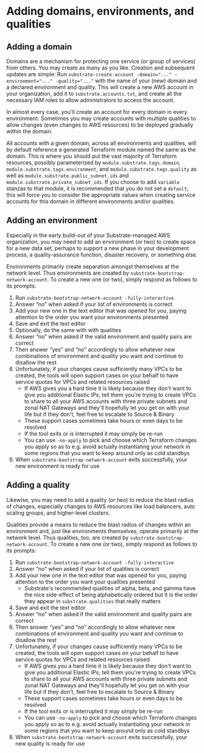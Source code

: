 # Adding domains, environments, and qualities

## Adding a domain

Domains are a mechanism for protecting one service (or group of services) from others. You may create as many as you like. Creation and subsequent updates are simple: Run `substrate-create-account -domain="..." -environment="..." -quality="..."` with the name of your (new) domain and a declared environment and quality. This will create a new AWS account in your organization, add it to `substrate.accounts.txt`, and create all the necessary IAM roles to allow administrators to access the account.

In almost every case, you'll create an account for every domain in every environment. Sometimes you may create accounts with multiple qualities to allow changes (even changes to AWS resources) to be deployed gradually within the domain.

All accounts with a given domain, across all environments and qualities, will by default reference a generated Terraform module named the same as the domain. This is where you should put the vast majority of Terraform resources, possibly parameterized by `module.substrate.tags.domain`, `module.substrate.tags.environment`, and `module.substrate.tags.quality` as well as `module.substrate.public_subnet_ids` and `module.substrate.private_subnet_ids`. If you choose to add `variable` stanzas to that module, it is recommended that you do not set a `default`; this will force you to consider the appropriate values when creating service accounts for this domain in different environments and/or qualities.

## Adding an environment

Especially in the early build-out of your Substrate-managed AWS organization, you may need to add an environment (or two) to create space for a new data set, perhaps to support a new phase in your development process, a quality-assurance function, disaster recovery, or something else.

Environments primarily create separation amongst themselves at the network level. Thus environments are created by `substrate-bootstrap-network-account`. To create a new one (or two), simply respond as follows to its prompts:

1. Run `substrate-bootstrap-network-account -fully-interactive`
2. Answer &ldquo;no&rdquo; when asked if your list of environments is correct
3. Add your new one in the text editor that was opened for you, paying attention to the order you want your environments presented
4. Save and exit the text editor
5. Optionally, do the same with with qualities
6. Answer &ldquo;no&rdquo; when asked if the valid environment and quality pairs are correct
7. Then answer &ldquo;yes&rdquo; and &ldquo;no&rdquo; accordingly to allow whatever new combinations of environment and quality you want and continue to disallow the rest
8. Unfortunately, if your changes cause sufficiently many VPCs to be created, the tools will open support cases on your behalf to have service quotas for VPCs and related resources raised
    - If AWS gives you a hard time it is likely because they don't want to give you additional Elastic IPs; tell them you're trying to create VPCs to share to all your AWS accounts with three private subnets and zonal NAT Gateways and they'll hopefully let you get on with your life but if they don't, feel free to escalate to Source & Binary
    - These support cases sometimes take hours or even days to be resolved
    - If the tool exits or is interrupted it may simply be re-run
    - You can use `-no-apply` to pick and choose which Terraform changes you apply so as to e.g. avoid actually instantiating your network in some regions that you want to keep around only as cold standbys
9. When `substrate-bootstrap-network-account` exits successfully, your new environment is ready for use

## Adding a quality

Likewise, you may need to add a quality (or two) to reduce the blast radius of changes, especially changes to AWS resources like load balancers, auto scaling groups, and higher-level clusters.

Qualities provide a means to reduce the blast radius of changes within an environment and, just like environments themselves, operate primarily at the network level. Thus qualities, too, are created by `substrate-bootstrap-network-account`. To create a new one (or two), simply respond as follows to its prompts:

1. Run `substrate-bootstrap-network-account -fully-interactive`
2. Answer &ldquo;no&rdquo; when asked if your list of qualities is correct
3. Add your new one in the text editor that was opened for you, paying attention to the order you want your qualities presented
    - Substrate's recommended qualities of alpha, beta, and gamma have the nice side-effect of being alphabetically ordered but it is the order they appear in `substrate.qualities` that really matters
4. Save and exit the text editor
5. Answer &ldquo;no&rdquo; when asked if the valid environment and quality pairs are correct
6. Then answer &ldquo;yes&rdquo; and &ldquo;no&rdquo; accordingly to allow whatever new combinations of environment and quality you want and continue to disallow the rest
7. Unfortunately, if your changes cause sufficiently many VPCs to be created, the tools will open support cases on your behalf to have service quotas for VPCs and related resources raised
    - If AWS gives you a hard time it is likely because they don't want to give you additional Elastic IPs; tell them you're trying to create VPCs to share to all your AWS accounts with three private subnets and zonal NAT Gateways and they'll hopefully let you get on with your life but if they don't, feel free to escalate to Source & Binary
    - These support cases sometimes take hours or even days to be resolved
    - If the tool exits or is interrupted it may simply be re-run
    - You can use `-no-apply` to pick and choose which Terraform changes you apply so as to e.g. avoid actually instantiating your network in some regions that you want to keep around only as cold standbys
8. When `substrate-bootstrap-network-account` exits successfully, your new quality is ready for use
